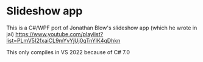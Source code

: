 # Slideshow app

This is a C#/WPF port of Jonathan Blow's slideshow app (which he wrote in jai)
<https://www.youtube.com/playlist?list=PLmV5I2fxaiCL9mYvYjUj0qTnYlK4qDhkn>

This only compiles in VS 2022 because of C# 7.0
